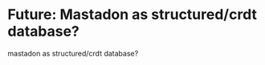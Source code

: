 # Future: Mastadon as structured/crdt database?
                                        
mastadon as structured/crdt database?
